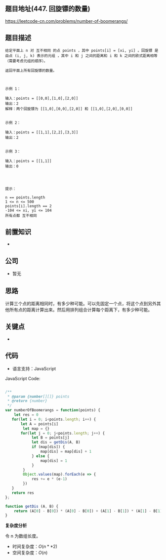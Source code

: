 
## 题目地址(447. 回旋镖的数量)

https://leetcode-cn.com/problems/number-of-boomerangs/

## 题目描述

```
给定平面上 n 对 互不相同 的点 points ，其中 points[i] = [xi, yi] 。回旋镖 是由点 (i, j, k) 表示的元组 ，其中 i 和 j 之间的距离和 i 和 k 之间的欧式距离相等（需要考虑元组的顺序）。

返回平面上所有回旋镖的数量。

 

示例 1：

输入：points = [[0,0],[1,0],[2,0]]
输出：2
解释：两个回旋镖为 [[1,0],[0,0],[2,0]] 和 [[1,0],[2,0],[0,0]]


示例 2：

输入：points = [[1,1],[2,2],[3,3]]
输出：2


示例 3：

输入：points = [[1,1]]
输出：0


 

提示：

n == points.length
1 <= n <= 500
points[i].length == 2
-104 <= xi, yi <= 104
所有点都 互不相同
```

## 前置知识

- 

## 公司

- 暂无

## 思路

计算三个点的距离相同时，有多少种可能。可以先固定一个点，将这个点到另外其他所有点的距离计算出来。然后用排列组合计算每个距离下，有多少种可能。

## 关键点

-  

## 代码

- 语言支持：JavaScript

JavaScript Code:

```javascript

/**
 * @param {number[][]} points
 * @return {number}
 */
var numberOfBoomerangs = function(points) {
    let res = 0
   for(let i = 0; i<points.length; i++) {
       let A = points[i]
        let map = {}
       for(let j = 0; j<points.length; j++) {
            let B = points[j]
            let dis = getDis(A, B)
            if (map[dis]) {
                map[dis] = map[dis] + 1
            } else {
                map[dis] = 1
            }
        }
        Object.values(map).forEach(e => {
            res += e * (e-1)
        })
   }
   return res
};

function getDis (A, B) {
    return (A[0] - B[0]) * (A[0] - B[0]) + (A[1] - B[1]) * (A[1] - B[1])
}

```


**复杂度分析**

令 n 为数组长度。

- 时间复杂度：$O(n**2)$
- 空间复杂度：$O(n)$


